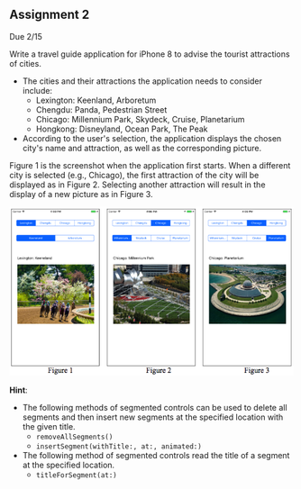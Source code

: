 ## Assignment 2
Due 2/15

Write a travel guide application for iPhone 8 to advise the tourist attractions of cities.
* The cities and their attractions the application needs to consider include:
    * Lexington: Keenland, Arboretum
    * Chengdu: Panda, Pedestrian Street
    * Chicago: Millennium Park, Skydeck, Cruise, Planetarium
    * Hongkong: Disneyland, Ocean Park, The Peak
* According to the user's selection, the application displays the chosen city's name and attraction, as well as the corresponding picture.

Figure 1 is the screenshot when the application first starts. When a different city is selected (e.g., Chicago), the first attraction of the city will be displayed as in Figure 2. Selecting another attraction will result in the display of a new picture as in Figure 3.

![example image](example.png)

**Hint**:
* The following methods of segmented controls can be used to delete all segments and then insert new segments at the specified location with the given title.
    * `removeAllSegments()`
    * `insertSegment(withTitle:, at:, animated:)`
* The following method of segmented controls read the title of a segment at the specified location.
    * `titleForSegment(at:)`

